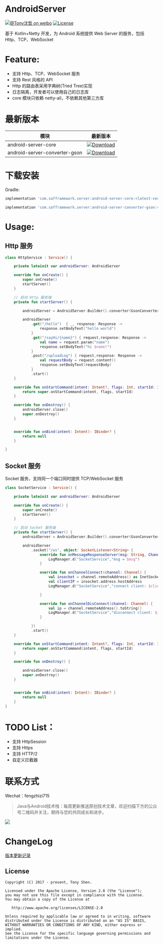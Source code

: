 # AndroidServer

[![@Tony沈哲 on weibo](https://img.shields.io/badge/weibo-%40Tony%E6%B2%88%E5%93%B2-blue.svg)](http://www.weibo.com/fengzhizi715)
[![License](https://img.shields.io/badge/license-Apache%202-lightgrey.svg)](https://www.apache.org/licenses/LICENSE-2.0.html)

基于 Kotlin+Netty 开发，为 Android 系统提供 Web Server 的服务，包括 Http、TCP、WebSocket

# Feature:

* 支持 Http、TCP、WebSocket 服务
* 支持 Rest 风格的 API
* Http 的路由表采用字典树(Tried Tree)实现
* 日志隔离，开发者可以使用自己的日志库
* core 模块只依赖 netty-all，不依赖其他第三方库

# 最新版本

模块|最新版本
---|:-------------:
android-server-core|[ ![Download](https://api.bintray.com/packages/fengzhizi715/maven/android-server-core/images/download.svg) ](https://bintray.com/fengzhizi715/maven/android-server-core/_latestVersion)
android-server-converter-gson|[ ![Download](https://api.bintray.com/packages/fengzhizi715/maven/android-server-converter-gson/images/download.svg) ](https://bintray.com/fengzhizi715/maven/android-server-converter-gson/_latestVersion)

# 下载安装

Gradle:

```groovy
implementation 'com.safframework.server:android-server-core:<latest-version>'
```

```groovy
implementation 'com.safframework.server:android-server-converter-gson:<latest-version>'
```

# Usage:

## Http 服务

```kotlin
class HttpService : Service() {

    private lateinit var androidServer: AndroidServer

    override fun onCreate() {
        super.onCreate()
        startServer()
    }

    // 启动 Http 服务端
    private fun startServer() {

        androidServer = AndroidServer.Builder().converter(GsonConverter()).build()

        androidServer
            .get("/hello")  { _, response: Response ->
                response.setBodyText("hello world")
            }
            .get("/sayHi/{name}") { request,response: Response ->
                val name = request.param("name")
                response.setBodyText("hi $name!")
            }
            .post("/uploadLog") { request,response: Response ->
                val requestBody = request.content()
                response.setBodyText(requestBody)
            }
            .start()
    }

    override fun onStartCommand(intent: Intent?, flags: Int, startId: Int): Int {
        return super.onStartCommand(intent, flags, startId)
    }

    override fun onDestroy() {
        androidServer.close()
        super.onDestroy()
    }


    override fun onBind(intent: Intent): IBinder? {
        return null
    }

}
```

## Socket 服务

Socket 服务，支持同一个端口同时提供 TCP/WebSocket 服务

```kotlin
class SocketService : Service() {

    private lateinit var androidServer: AndroidServer

    override fun onCreate() {
        super.onCreate()
        startServer()
    }

    // 启动 Socket 服务端
    private fun startServer() {
        androidServer = AndroidServer.Builder().converter(GsonConverter()).port(8888).logProxy(LogProxy).build()

        androidServer
            .socket("/ws", object: SocketListener<String> {
                override fun onMessageResponseServer(msg: String, ChannelId: String) {
                    LogManager.d("SocketService","msg = $msg")
                }

                override fun onChannelConnect(channel: Channel) {
                    val insocket = channel.remoteAddress() as InetSocketAddress
                    val clientIP = insocket.address.hostAddress
                    LogManager.d("SocketService","connect client: $clientIP")

                }

                override fun onChannelDisConnect(channel: Channel) {
                    val ip = channel.remoteAddress().toString()
                    LogManager.d("SocketService","disconnect client: $ip")
                }

            })
            .start()
    }

    override fun onStartCommand(intent: Intent?, flags: Int, startId: Int): Int {
        return super.onStartCommand(intent, flags, startId)
    }

    override fun onDestroy() {

        androidServer.close()
        super.onDestroy()
    }


    override fun onBind(intent: Intent): IBinder? {
        return null
    }
}
```

# TODO List：

* 支持 HttpSession
* 支持 Https
* 支持 HTTP/2
* 自定义拦截器

联系方式
===

Wechat：fengzhizi715


> Java与Android技术栈：每周更新推送原创技术文章，欢迎扫描下方的公众号二维码并关注，期待与您的共同成长和进步。

![](https://github.com/fengzhizi715/NetDiscovery/blob/master/images/gzh.jpeg)


ChangeLog
===
[版本更新记录](CHANGELOG.md)

License
-------

    Copyright (C) 2017 - present, Tony Shen.

    Licensed under the Apache License, Version 2.0 (the "License");
    you may not use this file except in compliance with the License.
    You may obtain a copy of the License at

       http://www.apache.org/licenses/LICENSE-2.0

    Unless required by applicable law or agreed to in writing, software
    distributed under the License is distributed on an "AS IS" BASIS,
    WITHOUT WARRANTIES OR CONDITIONS OF ANY KIND, either express or implied.
    See the License for the specific language governing permissions and
    limitations under the License.
